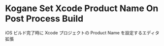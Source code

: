 # Kogane Set Xcode Product Name On Post Process Build

iOS ビルド完了時に Xcode プロジェクトの Product Name を設定するエディタ拡張